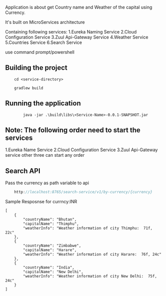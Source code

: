Application is about get Country name and Weather of the capital using Currency.

It's built on MicroServices architecture 

Containing following services:
1.Eureka Naming Service
2.Cloud Configuration Service
3.Zuul Api-Gateway Service
4.Weather Service
5.Countries Service
6.Search Service

use command prompt/powershell
## Building the project
		
		cd <service-directory>
		
		gradlew build

## Running the application

			java -jar .\build\libs\<Service-Name>-0.0.1-SNAPSHOT.jar

## Note: The following order need to start the services
1.Eureka Name Service
2.Cloud Configuration Service
3.Zuul Api-Gateway service 
other three can start any order

## Search API
Pass the currency as path variable to api
```java
	http://localhost:8765/search-service/v1/by-currency/{currency}
```

Sample Resposnse for currncy:INR
```
[
    {
        "countryName": "Bhutan",
        "capitalName": "Thimphu",
        "weatherInfo": "Weather information of city Thimphu:  71f, 22c"
    },
    {
        "countryName": "Zimbabwe",
        "capitalName": "Harare",
        "weatherInfo": "Weather information of city Harare:  76f, 24c"
    },
    {
        "countryName": "India",
        "capitalName": "New Delhi",
        "weatherInfo": "Weather information of city New Delhi:  75f, 24c"
    }
]
```
